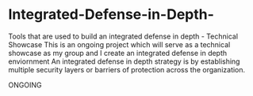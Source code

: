 # Integrated-Defense-in-Depth-
Tools that are used to build an integrated defense in depth - Technical Showcase
This is an ongoing project which will serve as a technical showcase as my group and I create an integrated defense in depth enviornment 
An integrated defense in depth strategy is by establishing multiple security layers or barriers of protection across the organization.

ONGOING

